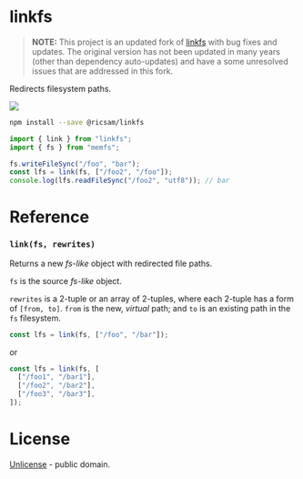 # linkfs

> **NOTE:** This project is an updated fork of [linkfs](https://github.com/streamich/linkfs) with bug fixes and updates. The original version has not been updated in many years (other than dependency auto-updates) and have a some unresolved issues that are addressed in this fork.

Redirects filesystem paths.

[![][npm-img]][npm-url]

```bash
npm install --save @ricsam/linkfs
```

```js
import { link } from "linkfs";
import { fs } from "memfs";

fs.writeFileSync("/foo", "bar");
const lfs = link(fs, ["/foo2", "/foo"]);
console.log(lfs.readFileSync("/foo2", "utf8")); // bar
```

# Reference

### `link(fs, rewrites)`

Returns a new _fs-like_ object with redirected file paths.

`fs` is the source _fs-like_ object.

`rewrites` is a 2-tuple or an array of 2-tuples, where each 2-tuple
has a form of `[from, to]`. `from` is the new, _virtual_ path; and `to`
is an existing path in the `fs` filesystem.

```js
const lfs = link(fs, ["/foo", "/bar"]);
```

or

```js
const lfs = link(fs, [
  ["/foo1", "/bar1"],
  ["/foo2", "/bar2"],
  ["/foo3", "/bar3"],
]);
```

[npm-url]: https://www.npmjs.com/package/@ricsam/linkfs
[npm-img]: https://img.shields.io/npm/v/@ricsam/linkfs.svg
[memfs]: https://github.com/streamich/memfs
[unionfs]: https://github.com/streamich/unionfs
[linkfs]: https://github.com/streamich/linkfs
[fs-monkey]: https://github.com/streamich/fs-monkey

# License

[Unlicense](./LICENSE) - public domain.
